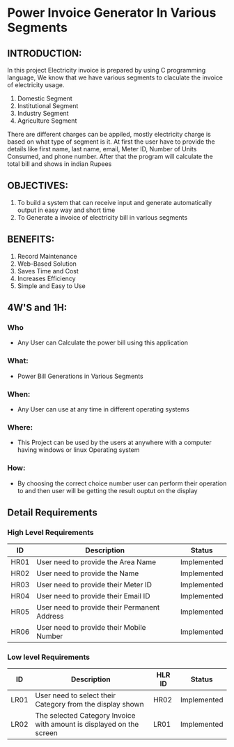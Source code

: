 # **Power Invoice Generator In Various Segments**

## INTRODUCTION:

In this project Electricity invoice is prepared by using C programming language, We know that we have various segments to claculate the invoice of electricity usage.

1) Domestic Segment
2) Institutional Segment
3) Industry Segment
4) Agriculture Segment

There are different charges can be appiled, mostly electricity charge is based on what type of segment is it. At first the user have to provide the details like first name, last name, email, Meter ID, Number of Units Consumed, and phone number. After that the program will calculate the total bill and shows in indian Rupees

## OBJECTIVES:
1) To build a system that can receive input and generate automatically output in easy way and short time
2) To Generate a invoice of electricity bill in various segments

## **BENEFITS:**
1) Record Maintenance
2) Web-Based Solution
3) Saves Time and Cost
4) Increases Efficiency
5) Simple and Easy to Use

## **4W'S and 1H:**

### Who
*   Any User can Calculate the power bill using this application

### What:
*   Power Bill Generations in Various Segments

### When:
*   Any User can use at any time in different operating systems

### Where:
*   This Project can be used by the users at anywhere with a computer having windows or linux Operating system

### How:
*   By choosing the correct choice number user can perform their operation to and then user will be getting the result ouptut on the display




## Detail Requirements
### High Level Requirements 
| ID | Description | Status |
| ----- | ----- | ----- |
| HR01 | User need to provide the Area Name | Implemented |
| HR02 | User need to provide the Name | Implemented |
| HR03 | User need to provide their Meter ID | Implemented | 
| HR04 | User need to provide their Email ID | Implemented | 
| HR05 | User need to provide their Permanent Address | Implemented | 
| HR06 | User need to provide their Mobile Number | Implemented |



### Low level Requirements
| ID | Description | HLR ID | Status |
| ------ | --------- | ------ |  ------ |
| LR01 | User need to select their Category from the display shown | HR02 | Implemented |
| LR02 | The selected Category Invoice with amount is displayed on the screen | LR01 | Implemented | 
